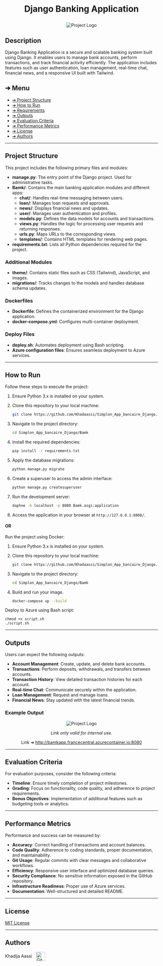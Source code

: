 # <p align="center">Django Banking Application</p>
<p align="center">
    <img src="Bamk/theme/static/images/project_logo.png" alt="Project Logo" width=auto>
</p>

## Description

Django Banking Application is a secure and scalable banking system built using Django. It enables users to manage bank accounts, perform transactions, and track financial activity efficiently. The application includes features such as user authentication, loan management, real-time chat, financial news, and a responsive UI built with Tailwind.

## ➔ Menu

* [➔ Project Structure](#-project-structure)
* [➔ How to Run](#-how-to-run)
* [➔ Requirements](#-requirements)
* [➔ Outputs](#-outputs)
* [➔ Evaluation Criteria](#-evaluation-criteria)
* [➔ Performance Metrics](#-performance-metrics)
* [➔ License](#-license)
* [➔ Authors](#-authors)

---

## Project Structure

This project includes the following primary files and modules:

- **manage.py**: The entry point of the Django project. Used for administrative tasks.
- **Bamk/**: Contains the main banking application modules and different apps:
  - **chat/**: Handles real-time messaging between users.
  - **loan/**: Manages loan requests and approvals.
  - **news/**: Displays financial news and updates.
  - **user/**: Manages user authentication and profiles.
  - **models.py**: Defines the data models for accounts and transactions.
  - **views.py**: Handles the logic for processing user requests and returning responses.
  - **urls.py**: Maps URLs to the corresponding views.
  - **templates/**: Contains HTML templates for rendering web pages.
- **requirements.txt**: Lists all Python dependencies required for the project.

### Additional Modules

- **theme/**: Contains static files such as CSS (Tailwind), JavaScript, and images.
- **migrations/**: Tracks changes to the models and handles database schema updates.

### Dockerfiles

- **Dockerfile**: Defines the containerized environment for the Django application.
- **docker-compose.yml**: Configures multi-container deployment.

### Deploy Files

- **deploy.sh**: Automates deployment using Bash scripting.
- **Azure configuration files**: Ensures seamless deployment to Azure services.

---

## How to Run

Follow these steps to execute the project:

1. Ensure Python 3.x is installed on your system.
2. Clone this repository to your local machine:

    ```bash
    git clone https://github.com/Khadaassi/Simplon_App_bancaire_Django.git
    ```

3. Navigate to the project directory:

    ```bash
    cd Simplon_App_bancaire_Django/Bamk
    ```

4. Install the required dependencies:

    ```bash
    pip install -r requirements.txt
    ```

5. Apply the database migrations:

    ```bash
    python manage.py migrate
    ```

6. Create a superuser to access the admin interface:

    ```bash
    python manage.py createsuperuser
    ```

7. Run the development server:

    ```bash
    daphne -b localhost -p 8080 Bamk.asgi:application
    ```

8. Access the application in your browser at `http://127.0.0.1:8000/`.

#### OR

Run the project using Docker:

1. Ensure Python 3.x is installed on your system.
2. Clone this repository to your local machine:

    ```bash
    git clone https://github.com/Khadaassi/Simplon_App_bancaire_Django.git
    ```

3. Navigate to the project directory:

    ```bash
    cd Simplon_App_bancaire_Django/Bamk
    ```
4. Build and run your image.
    ```bash
    docker-compose up --build
    ```

Deploy to Azure using Bash script:

    chmod +x script.sh
    ./script.sh


---

## Outputs

Users can expect the following outputs:

- **Account Management**: Create, update, and delete bank accounts.
- **Transactions**: Perform deposits, withdrawals, and transfers between accounts.
- **Transaction History**: View detailed transaction histories for each account.
- **Real-time Chat**: Communicate securely within the application.
- **Loan Management**: Request and manage loans.
- **Financial News**: Stay updated with the latest financial trends.

### Example Output

<p align="center">
    <img src="Bamk/theme/static/images/HomePage.png" alt="Project Logo" width=auto>
</p>

<p align="center"><i>Link only valid for internal use.</i></p>

<p align="center">Link ➔ <a href="http://bamkapp.francecentral.azurecontainer.io:8080">http://bamkapp.francecentral.azurecontainer.io:8080 </a>
</p>

---

## Evaluation Criteria

For evaluation purposes, consider the following criteria:

- **Timeline**: Ensure timely completion of project milestones.
- **Grading**: Focus on functionality, code quality, and adherence to project requirements.
- **Bonus Objectives**: Implementation of additional features such as budgeting tools or analytics.

---

## Performance Metrics

Performance and success can be measured by:

- **Accuracy**: Correct handling of transactions and account balances.
- **Code Quality**: Adherence to coding standards, proper documentation, and maintainability.
- **Git Usage**: Regular commits with clear messages and collaborative workflows.
- **Efficiency**: Responsive user interface and optimized database queries.
- **Security Compliance**: No sensitive information exposed in the GitHub repository.
- **Infrastructure Readiness**: Proper use of Azure services.
- **Documentation**: Well-structured and detailed README.

---

## License

[MIT License](LICENSE)

---

## Authors

Khadija Aassi
<a href="https://github.com/Khadaassi" target="_blank">
    <img loading="lazy" src="Bamk/theme/static/images/github-mark copie.png" width="30" height="30" style="vertical-align: middle; margin-left: 10px;" alt="GitHub Logo">
</a>
